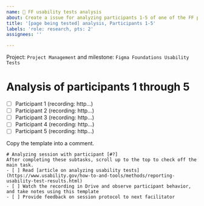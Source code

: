 ```yaml
---
name: 🧪 FF usability tests analysis
about: Create a issue for analyzing participants 1-5 of one of the FF pages.
title: '[page being tested] analysis, Participants 1-5'
labels: 'role: research, pts: 2'
assignees: ''

---
```


Project: `Project Management` and milestone: `Figma Foundations Usability Tests`
# Analysis of participants 1 through 5
- [ ] Participant 1 (recording: http...)
- [ ] Participant 2 (recording: http...)
- [ ] Participant 3 (recording: http...)
- [ ] Participant 4 (recording: http...)
- [ ] Participant 5 (recording: http...)

Copy the template into a comment.
```
# Analyzing session with participant [#?]
After completing these subtasks, scroll up to the top to check off the main task.
- [ ] Read [article on analyzing usability tests](https://www.usability.gov/how-to-and-tools/methods/reporting-usability-test-results.html)
- [ ] Watch the recording in Drive and observe participant behavior, and take notes using this template
- [ ] Provide feedback on session protocol to next facilitator
```
